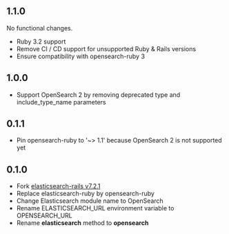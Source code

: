 ## 1.1.0

No functional changes.

- Ruby 3.2 support
- Remove CI / CD support for unsupported Ruby & Rails versions
- Ensure compatibility with opensearch-ruby 3

## 1.0.0

* Support OpenSearch 2 by removing deprecated type and include_type_name parameters

## 0.1.1

* Pin opensearch-ruby to '~> 1.1' because OpenSearch 2 is not supported yet

## 0.1.0

* Fork [elasticsearch-rails v7.2.1](https://github.com/elastic/elasticsearch-rails/tree/v7.2.1)
* Replace elasticsearch-ruby by opensearch-ruby
* Change Elasticsearch module name to OpenSearch
* Rename ELASTICSEARCH_URL environment variable to OPENSEARCH_URL
* Rename __elasticsearch__ method to __opensearch__

